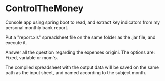 # ControlTheMoney

Console app using spring boot to read, and extract key indicators from my personal monthly bank report.

Put a "report.xls" spreadsheet file on the same folder as the .jar file, and execute it.

Answer all the question regarding the expenses origini. The options are: Fixed, variable or mom's.

The compiled spreadsheet with the output data will be saved on the same path as the input sheet, and named according to the subject month.
